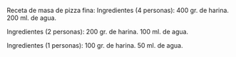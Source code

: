 Receta de masa de pizza fina:
Ingredientes (4 personas):
	400 gr. de harina.
	200 ml. de agua.

Ingredientes (2 personas):
	200 gr. de harina.
	100 ml. de agua.
	
Ingredientes (1 personas):
	100 gr. de harina.
	50 ml. de agua.	